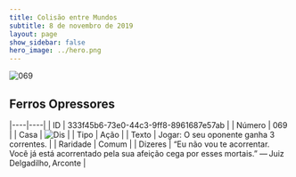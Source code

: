 ```yaml
---
title: Colisão entre Mundos
subtitle: 8 de novembro de 2019
layout: page
show_sidebar: false
hero_image: ../hero.png
---
```


![069](https://cdn.keyforgegame.com/media/card_front/pt/452_069_F848692HRPQC_pt.png)

## Ferros Opressores

|----|----|
| ID | 333f45b6-73e0-44c3-9ff8-8961687e57ab |
| Número | 069 |
| Casa | ![Dis](https://archonarcana.com/images/thumb/e/e8/Dis.png/22px-Dis.png "Dis") |
| Tipo | Ação |
| Texto | Jogar: O seu oponente ganha 3 correntes. |
| Raridade | Comum |
| Dizeres | “Eu não vou te acorrentar. Você já está acorrentado pela sua afeição cega por esses mortais.”  — Juiz Delgadilho, Arconte |

